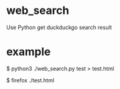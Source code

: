 # web_search
Use Python get duckduckgo search result

# example
$ python3 ./web_search.py test > test.html

$ firefox ./test.html
